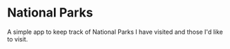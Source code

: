 # National Parks

A simple app to keep track of National Parks I have visited and those I'd like to visit.